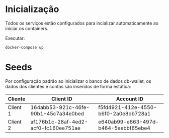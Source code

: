 # Inicialização

Todos os serviços estão configurados para incializar automaticamente ao iniciar os containers.

Executar:

```
docker-compose up
```

# Seeds

Por configuração padrão ao inicializar o banco de dados db-wallet, os dados dos clientes e contas são inseridos de forma estática:

| Cliente  | Client ID                            | Account ID                           |
| -------- | ------------------------------------ | ------------------------------------ |
| Client 1 | 164abb53-921c-46fe-90b1-45c7a34e0bed | f5fd4921-412e-4550-b6f0-2a0e8db728a1 |
| Client 2 | af176b1c-28af-4ed2-acf0-fc160ee751ae | e640ab99-e863-497d-b464-5eebbf65ebe4 |

